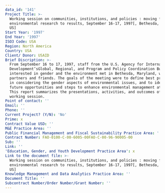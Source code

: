 ```yaml
---
data_id: '141'
Project Title: >-
  Working session on communities, institutions, and policies : moving from
  environmental research to results, September 16-17, 1997[, Bethesda, Maryland,
  US]
Start Year: '1997'
End Year: '1997'
ISO3 Code: USA
Region: North America
Country: USA
Client/ Donor: USAID
Brief Discription: >-
  From September 16 to 17, 1997, staff from the U.S. Agency for International
  Development’sGlobal, Regional, and Program and Policy Coordination Bureaus
  interested in gender and the environment met in Bethesda, Maryland, with USAID
  partners and friends. The goals of the meeting were to define best practices
  in considering the gender aspects of environmental issues, and to identify
  future opportunities and steps to enhance environmental management at USAID.
  This report summarizes the presentations, activities, and outcomes of the
  working session.
Point of contact: ''
Email: ''
Phone: ''
Current Project? (Y/N): 'No'
Prime: x
Contract Value USD: ''
M&E Practice Area: ''
Public Financial Management and Fiscal Sustainability Practice Area: ''
Contract Number: FAO-0100-C-00-6005-00FAO-C-00-96-90005-00
Sub: ''
Link: ''
'Education, Gender, and Youth Development Practice Area': x
Link to the document file: >-
  Working session on communities, institutions, and policies : moving from
  environmental research to results, September 16-17, 1997[, Bethesda, Maryland,
  US]
Knowledge Management and Data Analytics Practice Area: ''
Document Title: ''
Subcontract Number/Order Number/Grant Number: ''
---
```

